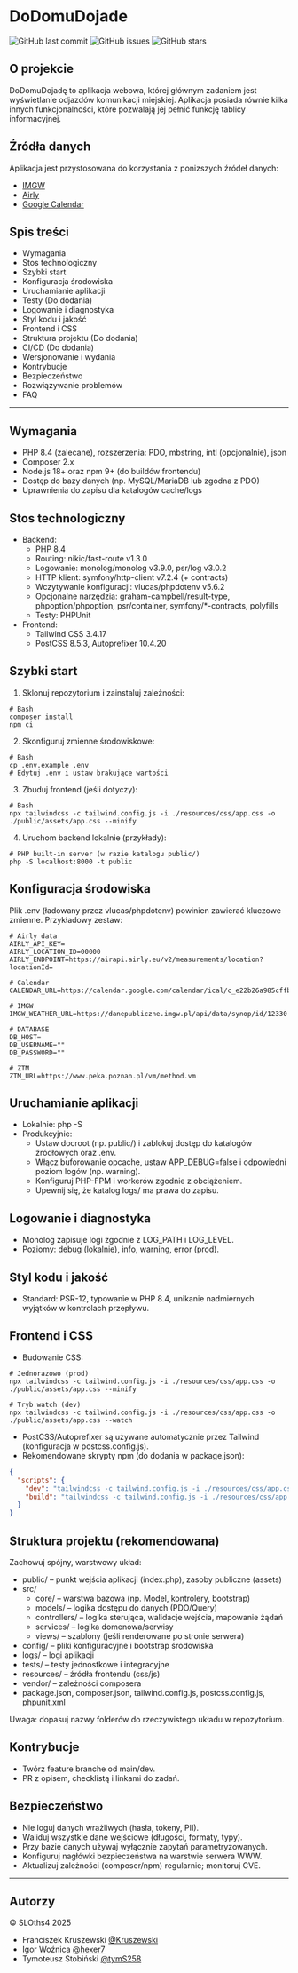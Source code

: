 # DoDomuDojade

![GitHub last commit](https://img.shields.io/github/last-commit/SLOths4/DoDomuDojade)
![GitHub issues](https://img.shields.io/github/issues/SLOths4/DoDomuDojade)
![GitHub stars](https://img.shields.io/github/stars/SLOths4/DoDomuDojade?style=social)

## O projekcie
DoDomuDojadę to aplikacja webowa, której głównym zadaniem jest wyświetlanie odjazdów komunikacji miejskiej. Aplikacja posiada równie kilka innych funkcjonalności, które pozwalają jej pełnić funkcję tablicy informacyjnej.

## Źródła danych
Aplikacja jest przystosowana do korzystania z ponizszych źródeł danych:
- [IMGW](https://www.imgw.pl/)
- [Airly](https://airly.org/)
- [Google Calendar](https://calendar.google.com/)

## Spis treści
- Wymagania
- Stos technologiczny
- Szybki start
- Konfiguracja środowiska
- Uruchamianie aplikacji
- Testy (Do dodania)
- Logowanie i diagnostyka
- Styl kodu i jakość
- Frontend i CSS
- Struktura projektu (Do dodania)
- CI/CD (Do dodania)
- Wersjonowanie i wydania
- Kontrybucje
- Bezpieczeństwo
- Rozwiązywanie problemów
- FAQ

---

## Wymagania
- PHP 8.4 (zalecane), rozszerzenia: PDO, mbstring, intl (opcjonalnie), json
- Composer 2.x
- Node.js 18+ oraz npm 9+ (do buildów frontendu)
- Dostęp do bazy danych (np. MySQL/MariaDB lub zgodna z PDO)
- Uprawnienia do zapisu dla katalogów cache/logs 

## Stos technologiczny
- Backend:
    - PHP 8.4
    - Routing: nikic/fast-route v1.3.0
    - Logowanie: monolog/monolog v3.9.0, psr/log v3.0.2
    - HTTP klient: symfony/http-client v7.2.4 (+ contracts)
    - Wczytywanie konfiguracji: vlucas/phpdotenv v5.6.2
    - Opcjonalne narzędzia: graham-campbell/result-type, phpoption/phpoption, psr/container, symfony/*-contracts, polyfills
    - Testy: PHPUnit
- Frontend:
    - Tailwind CSS 3.4.17
    - PostCSS 8.5.3, Autoprefixer 10.4.20

## Szybki start
1) Sklonuj repozytorium i zainstaluj zależności:
```shell script
# Bash
composer install
npm ci
```

2) Skonfiguruj zmienne środowiskowe:
```shell script
# Bash
cp .env.example .env
# Edytuj .env i ustaw brakujące wartości
```

3) Zbuduj frontend (jeśli dotyczy):
```shell script
# Bash
npx tailwindcss -c tailwind.config.js -i ./resources/css/app.css -o ./public/assets/app.css --minify
```

4) Uruchom backend lokalnie (przykłady):
```shell script
# PHP built-in server (w razie katalogu public/)
php -S localhost:8000 -t public
```

## Konfiguracja środowiska
Plik .env (ładowany przez vlucas/phpdotenv) powinien zawierać kluczowe zmienne. Przykładowy zestaw:

```dotenv
# Airly data
AIRLY_API_KEY=
AIRLY_LOCATION_ID=00000
AIRLY_ENDPOINT=https://airapi.airly.eu/v2/measurements/location?locationId=

# Calendar
CALENDAR_URL=https://calendar.google.com/calendar/ical/c_e22b26a985cffb8ff2a9afd9e3516d5ca1e5d608c2d3bf20807da38a40f71431%40group.calendar.google.com/public/basic.ics

# IMGW
IMGW_WEATHER_URL=https://danepubliczne.imgw.pl/api/data/synop/id/12330

# DATABASE
DB_HOST=
DB_USERNAME=""
DB_PASSWORD=""

# ZTM
ZTM_URL=https://www.peka.poznan.pl/vm/method.vm
```

## Uruchamianie aplikacji
- Lokalnie: php -S
- Produkcyjnie:
    - Ustaw docroot (np. public/) i zablokuj dostęp do katalogów źródłowych oraz .env.
    - Włącz buforowanie opcache, ustaw APP_DEBUG=false i odpowiedni poziom logów (np. warning).
    - Konfiguruj PHP-FPM i workerów zgodnie z obciążeniem.
    - Upewnij się, że katalog logs/ ma prawa do zapisu.

## Logowanie i diagnostyka
- Monolog zapisuje logi zgodnie z LOG_PATH i LOG_LEVEL.
- Poziomy: debug (lokalnie), info, warning, error (prod).

## Styl kodu i jakość
- Standard: PSR-12, typowanie w PHP 8.4, unikanie nadmiernych wyjątków w kontrolach przepływu.

## Frontend i CSS
- Budowanie CSS:
```shell script
# Jednorazowo (prod)
npx tailwindcss -c tailwind.config.js -i ./resources/css/app.css -o ./public/assets/app.css --minify

# Tryb watch (dev)
npx tailwindcss -c tailwind.config.js -i ./resources/css/app.css -o ./public/assets/app.css --watch
```

- PostCSS/Autoprefixer są używane automatycznie przez Tailwind (konfiguracja w postcss.config.js).
- Rekomendowane skrypty npm (do dodania w package.json):
```json
{
  "scripts": {
    "dev": "tailwindcss -c tailwind.config.js -i ./resources/css/app.css -o ./public/assets/app.css --watch",
    "build": "tailwindcss -c tailwind.config.js -i ./resources/css/app.css -o ./public/assets/app.css --minify"
  }
}
```


## Struktura projektu (rekomendowana)
Zachowuj spójny, warstwowy układ:
- public/ – punkt wejścia aplikacji (index.php), zasoby publiczne (assets)
- src/
    - core/ – warstwa bazowa (np. Model, kontrolery, bootstrap)
    - models/ – logika dostępu do danych (PDO/Query)
    - controllers/ – logika sterująca, walidacje wejścia, mapowanie żądań
    - services/ – logika domenowa/serwisy
    - views/ – szablony (jeśli renderowane po stronie serwera)
- config/ – pliki konfiguracyjne i bootstrap środowiska
- logs/ – logi aplikacji
- tests/ – testy jednostkowe i integracyjne
- resources/ – źródła frontendu (css/js)
- vendor/ – zależności composera
- package.json, composer.json, tailwind.config.js, postcss.config.js, phpunit.xml

Uwaga: dopasuj nazwy folderów do rzeczywistego układu w repozytorium.

## Kontrybucje
- Twórz feature branche od main/dev.
- PR z opisem, checklistą i linkami do zadań.

## Bezpieczeństwo
- Nie loguj danych wrażliwych (hasła, tokeny, PII).
- Waliduj wszystkie dane wejściowe (długości, formaty, typy).
- Przy bazie danych używaj wyłącznie zapytań parametryzowanych.
- Konfiguruj nagłówki bezpieczeństwa na warstwie serwera WWW.
- Aktualizuj zależności (composer/npm) regularnie; monitoruj CVE.

---

## Autorzy
© SLOths4 2025
- Franciszek Kruszewski [@Kruszewski](https://github.com/Kruszewski)
- Igor Woźnica [@hexer7](https://github.com/hexer7)
- Tymoteusz Stobiński [@tymS258](https://github.com/tymS258)
